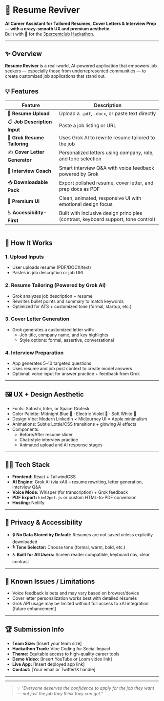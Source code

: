 # 🚀 Resume Reviver

**AI Career Assistant for Tailored Resumes, Cover Letters & Interview Prep — with a crazy-smooth UX and premium aesthetic.**  
Built with 💜 for the [3percentclub Hackathon](https://www.the3percentmovement.com/).

---

## ✨ Overview

**Resume Reviver** is a real-world, AI-powered application that empowers job seekers — especially those from underrepresented communities — to create customized job applications that stand out.  



## 💡 Features

| Feature | Description |
|--------|-------------|
| 📄 **Resume Upload** | Upload a `.pdf`, `.docx`, or paste text directly |
| 📋 **Job Description Input** | Paste a job listing or URL |
| 🤖 **Grok Resume Tailoring** | Uses Grok AI to rewrite resume tailored to the job |
| ✍️ **Cover Letter Generator** | Personalized letters using company, role, and tone selection |
| 🎤 **Interview Coach** | Smart interview Q&A with voice feedback powered by Grok |
| 📥 **Downloadable Pack** | Export polished resume, cover letter, and prep docs as PDF |
| 🎨 **Premium UI** | Clean, animated, responsive UI with emotional design focus |
| ♿ **Accessibility-First** | Built with inclusive design principles (contrast, keyboard support, tone control) |

---

## 🧠 How It Works

### 1. Upload Inputs
- User uploads resume (PDF/DOCX/text)
- Pastes in job description or job URL

### 2. Resume Tailoring (Powered by Grok AI)
- Grok analyzes job description + resume
- Rewrites bullet points and summary to match keywords
- Optimized for ATS + customized tone (formal, startup, etc.)

### 3. Cover Letter Generation
- Grok generates a customized letter with:
  - Job title, company name, and key highlights
  - Style options: formal, assertive, conversational

### 4. Interview Preparation
- App generates 5–10 targeted questions
- Uses resume and job post context to create model answers
- Optional: voice input for answer practice + feedback from Grok

---

## 🖼️ UX + Design Aesthetic

- Fonts: Satoshi, Inter, or Space Grotesk  
- Color Palette: Midnight Blue 🌌 · Electric Violet 🔮 · Soft White 🌟  
- Design Vibe: Modern LinkedIn × Midjourney UI × Apple minimalism  
- Animations: Subtle Lottie/CSS transitions + glowing AI effects  
- Components: 
  - Before/After resume slider  
  - Chat-style interview practice  
  - Animated upload and AI response stages  

---

## 🧑‍💻 Tech Stack

- **Frontend:** React + TailwindCSS
- **AI Engine:** Grok AI (via xAI) – resume rewriting, letter generation, interview Q&A
- **Voice Mode:** Whisper (for transcription) + Grok feedback
- **PDF Export:** `html2pdf.js` or custom HTML-to-PDF conversion
- **Hosting:**  Netlify

---

## 🔐 Privacy & Accessibility

- 🔒 **No Data Stored by Default:** Resumes are not saved unless explicitly downloaded
- 🎙️ **Tone Selector:** Choose tone (formal, warm, bold, etc.)
- ♿ **Built for All Users:** Screen reader compatible, keyboard nav, clear contrast

---

## 🚧 Known Issues / Limitations

- Voice feedback is beta and may vary based on browser/device
- Cover letter personalization works best with detailed résumés
- Grok API usage may be limited without full access to xAI integration (future enhancement)

---

## 🏆 Submission Info

- **Team Size:** [Insert your team size]
- **Hackathon Track:** Vibe Coding for Social Impact
- **Theme:** Equitable access to high-quality career tools
- **Demo Video:** [Insert YouTube or Loom video link]
- **Live App:** [Insert deployed app link]
- **Contact:** [Your email or Twitter/X handle]

---


---

> 💡 *“Everyone deserves the confidence to apply for the job they want — not just the job they think they can get.”*

